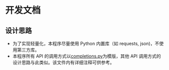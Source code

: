 # 开发文档

## 设计思路
* 为了实现轻量化，本程序尽量使用 Python 内置库（如 requests, json)，不使用第三方库。
* 本程序所有 API 的调用方式以[completions.py](../apigptcloud/openai/chat/completions.py)为模版，其他 API 调用方式的设计思路与此类似。该文件内有详细注释可供参考。